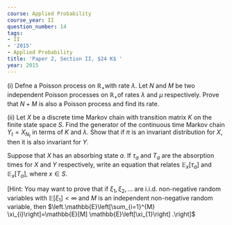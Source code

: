 ```yaml
---
course: Applied Probability
course_year: II
question_number: 14
tags:
- II
- '2015'
- Applied Probability
title: 'Paper 2, Section II, $24 K$ '
year: 2015
---
```




(i) Defne a Poisson process on $\mathbb{R}_{+}$with rate $\lambda$. Let $N$ and $M$ be two independent Poisson processes on $\mathbb{R}_{+}$of rates $\lambda$ and $\mu$ respectively. Prove that $N+M$ is also a Poisson process and find its rate.

(ii) Let $X$ be a discrete time Markov chain with transition matrix $K$ on the finite state space $S$. Find the generator of the continuous time Markov chain $Y_{t}=X_{N_{t}}$ in terms of $K$ and $\lambda$. Show that if $\pi$ is an invariant distribution for $X$, then it is also invariant for $Y$.

Suppose that $X$ has an absorbing state $a$. If $\tau_{a}$ and $T_{a}$ are the absorption times for $X$ and $Y$ respectively, write an equation that relates $\mathbb{E}_{x}\left[\tau_{a}\right]$ and $\mathbb{E}_{x}\left[T_{a}\right]$, where $x \in S$.

[Hint: You may want to prove that if $\xi_{1}, \xi_{2}, \ldots$ are i.i.d. non-negative random variables with $\mathbb{E}\left[\xi_{1}\right]<\infty$ and $M$ is an independent non-negative random variable, then $\left.\mathbb{E}\left[\sum_{i=1}^{M} \xi_{i}\right]=\mathbb{E}[M] \mathbb{E}\left[\xi_{1}\right] .\right]$